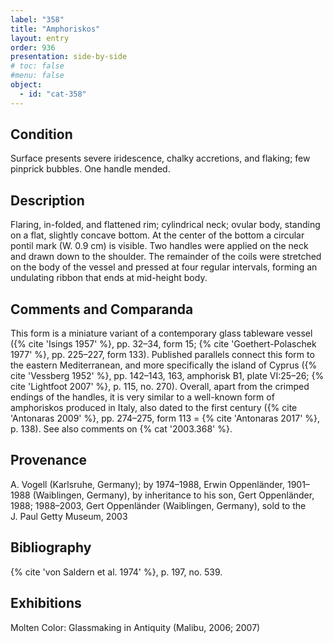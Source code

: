 ```yaml
---
label: "358"
title: "Amphoriskos"
layout: entry
order: 936
presentation: side-by-side
# toc: false
#menu: false 
object:
  - id: "cat-358"
---
```


## Condition

Surface presents severe iridescence, chalky accretions, and flaking; few pinprick bubbles. One handle mended.

## Description

Flaring, in-folded, and flattened rim; cylindrical neck; ovular body, standing on a flat, slightly concave bottom. At the center of the bottom a circular pontil mark (W. 0.9 cm) is visible. Two handles were applied on the neck and drawn down to the shoulder. The remainder of the coils were stretched on the body of the vessel and pressed at four regular intervals, forming an undulating ribbon that ends at mid-height body.

## Comments and Comparanda

This form is a miniature variant of a contemporary glass tableware vessel ({% cite 'Isings 1957' %}, pp. 32–34, form 15; {% cite 'Goethert-Polaschek 1977' %}, pp. 225–227, form 133). Published parallels connect this form to the eastern Mediterranean, and more specifically the island of Cyprus ({% cite 'Vessberg 1952' %}, pp. 142–143, 163, amphorisk B1, plate VI:25–26; {% cite 'Lightfoot 2007' %}, p. 115, no. 270). Overall, apart from the crimped endings of the handles, it is very similar to a well-known form of amphoriskos produced in Italy, also dated to the first century ({% cite 'Antonaras 2009' %}, pp. 274–275, form 113 = {% cite 'Antonaras 2017' %}, p. 138). See also comments on {% cat '2003.368' %}.

## Provenance

A. Vogell (Karlsruhe, Germany); by 1974–1988, Erwin Oppenländer, 1901–1988 (Waiblingen, Germany), by inheritance to his son, Gert Oppenländer, 1988; 1988–2003, Gert Oppenländer (Waiblingen, Germany), sold to the J. Paul Getty Museum, 2003

## Bibliography

{% cite 'von Saldern et al. 1974' %}, p. 197, no. 539.

## Exhibitions

Molten Color: Glassmaking in Antiquity (Malibu, 2006; 2007)